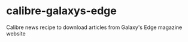 # calibre-galaxys-edge
Calibre news recipe to download articles from Galaxy's Edge magazine website

